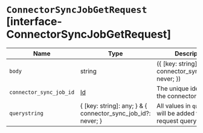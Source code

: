 # `ConnectorSyncJobGetRequest` [interface-ConnectorSyncJobGetRequest]

| Name | Type | Description |
| - | - | - |
| `body` | string | ({ [key: string]: any; } & { connector_sync_job_id?: never; }) | All values in `body` will be added to the request body. |
| `connector_sync_job_id` | [Id](./Id.md) | The unique identifier of the connector sync job |
| `querystring` | { [key: string]: any; } & { connector_sync_job_id?: never; } | All values in `querystring` will be added to the request querystring. |
